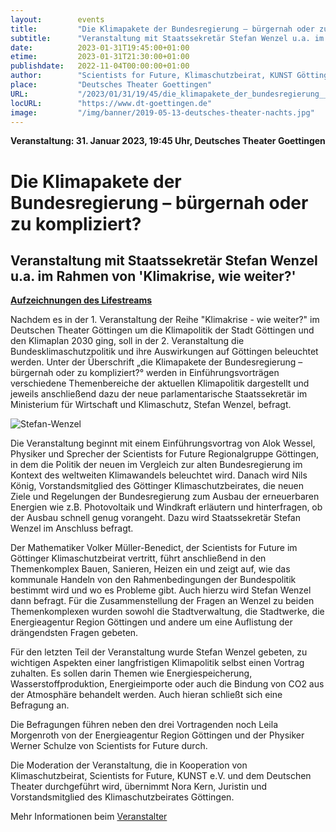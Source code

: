 ```yaml
---
layout:        events
title:         "Die Klimapakete der Bundesregierung – bürgernah oder zu kompliziert?"
subtitle:      "Veranstaltung mit Staatssekretär Stefan Wenzel u.a. im Rahmen von 'Klimakrise, wie weiter?'"
date:          2023-01-31T19:45:00+01:00
etime:         2023-01-31T21:30:00+01:00
publishdate:   2022-11-04T00:00:00+01:00
author:        "Scientists for Future, Klimaschutzbeirat, KUNST Göttingen"
place:         "Deutsches Theater Goettingen"
URL:           "/2023/01/31/19/45/die_klimapakete_der_bundesregierung__buergernah_oder_zu_kompliziert"
locURL:        "https://www.dt-goettingen.de"
image:         "/img/banner/2019-05-13-deutsches-theater-nachts.jpg"
---
```


**Veranstaltung: 31. Januar 2023, 19:45 Uhr, Deutsches Theater Goettingen**

Die Klimapakete der Bundesregierung – bürgernah oder zu kompliziert?
===========

Veranstaltung mit Staatssekretär Stefan Wenzel u.a. im Rahmen von 'Klimakrise, wie weiter?'
-----------

[**Aufzeichnungen des Lifestreams**](https://www.youtube.com/watch?v=UCGQItJeDlM)

Nachdem es in der 1. Veranstaltung der Reihe "Klimakrise -  wie weiter?" im Deutschen Theater Göttingen um die Klimapolitik der Stadt Göttingen und den Klimaplan 2030 ging, soll in der 2. Veranstaltung die Bundesklimaschutzpolitik und ihre Auswirkungen auf Göttingen beleuchtet werden. Unter der Überschrift „die Klimapakete der Bundesregierung – bürgernah oder zu kompliziert?° werden in Einführungsvorträgen verschiedene Themenbereiche der aktuellen Klimapolitik dargestellt und jeweils anschließend dazu der neue parlamentarische Staatssekretär im Ministerium für Wirtschaft und Klimaschutz, Stefan Wenzel, befragt. 

![Stefan-Wenzel](/img/event/2023-01-31-Stefan-Wenzel.jpg)

Die Veranstaltung beginnt mit einem Einführungsvortrag von Alok Wessel, Physiker und Sprecher der Scientists for Future Regionalgruppe Göttingen, in dem die Politik der neuen im Vergleich zur alten Bundesregierung im Kontext des weltweiten Klimawandels beleuchtet wird. Danach wird Nils König, Vorstandsmitglied des Göttinger Klimaschutzbeirates, die neuen Ziele und Regelungen der Bundesregierung zum Ausbau der erneuerbaren Energien wie z.B. Photovoltaik und Windkraft erläutern und hinterfragen, ob der Ausbau schnell genug vorangeht. Dazu wird Staatssekretär Stefan Wenzel im Anschluss befragt. 

Der Mathematiker Volker Müller-Benedict, der Scientists for Future im Göttinger Klimaschutzbeirat vertritt, führt anschließend in den Themenkomplex Bauen, Sanieren, Heizen ein und zeigt auf, wie das kommunale Handeln von den Rahmenbedingungen der Bundespolitik bestimmt wird und wo es Probleme gibt. Auch hierzu wird  Stefan Wenzel dann befragt. Für die Zusammenstellung der Fragen an Wenzel zu beiden Themenkomplexen wurden sowohl die Stadtverwaltung, die Stadtwerke, die Energieagentur Region Göttingen und andere um eine Auflistung der drängendsten Fragen gebeten.

Für den letzten Teil der Veranstaltung wurde Stefan Wenzel gebeten, zu wichtigen Aspekten einer langfristigen Klimapolitik selbst einen Vortrag zuhalten. Es sollen darin Themen wie Energiespeicherung, Wasserstoffproduktion, Energieimporte oder auch die Bindung von CO2 aus der Atmosphäre behandelt werden. Auch hieran schließt sich eine Befragung an.

Die Befragungen führen neben den drei Vortragenden noch Leila Morgenroth von der Energieagentur Region Göttingen und der Physiker Werner Schulze von Scientists for Future durch. 

Die Moderation der Veranstaltung, die in Kooperation von Klimaschutzbeirat, Scientists for Future, KUNST e.V. und dem Deutschen Theater durchgeführt wird, übernimmt Nora Kern, Juristin und Vorstandsmitglied des Klimaschutzbeirates Göttingen.


Mehr Informationen beim
[Veranstalter](https://www.dt-goettingen.de/stueck/klimakrise-wie-weiter)
